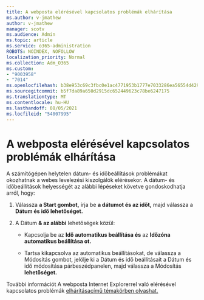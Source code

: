 ```yaml
---
title: A webposta elérésével kapcsolatos problémák elhárítása
ms.author: v-jmathew
author: v-jmathew
manager: scotv
ms.audience: Admin
ms.topic: article
ms.service: o365-administration
ROBOTS: NOINDEX, NOFOLLOW
localization_priority: Normal
ms.collection: Adm_O365
ms.custom:
- "9003958"
- "7014"
ms.openlocfilehash: b38e953c69c3fbc0e1ac4771953b1777e7033286ea56554d42952c2df696bd70
ms.sourcegitcommit: b5f7da89a650d2915dc652449623c78be6247175
ms.translationtype: MT
ms.contentlocale: hu-HU
ms.lasthandoff: 08/05/2021
ms.locfileid: "54007995"
---
```

# <a name="troubleshoot-problems-with-accessing-webmail"></a>A webposta elérésével kapcsolatos problémák elhárítása

A számítógépen helytelen dátum- és időbeállítások problémákat okozhatnak a webes levelezési kiszolgálók elérésekor. A dátum- és időbeállítások helyességét az alábbi lépéseket követve gondoskodhatja arról, hogy:

1. Válassza **a Start gombot,** írja be **a dátumot és az időt,** majd válassza a **Dátum és idő lehetőséget.**
2. A Dátum **& az alábbi** lehetőségek közül:

    - Kapcsolja be az **Idő automatikus beállítása és** az **Időzóna automatikus beállítása ot.**

    - Tartsa kikapcsolva az automatikus beállításokat, de  válassza  a Módosítás  gombot, jelölje ki a Dátum és idő beállításait a Dátum és idő módosítása párbeszédpanelen, majd válassza a Módosítás **lehetőséget.** 

További információt A webposta Internet Explorerrel való elérésével kapcsolatos problémák [elhárításacímű témakörben olvashat.](https://answers.microsoft.com/windows/forum/all/problem-accessing-email-through-ie/41f871f3-6df3-4bc9-a5bd-7f71651a2888)
